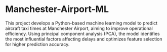# Manchester-Airport-ML
This project develops a Python-based machine learning model to predict aircraft taxi times at Manchester Airport, aiming to improve operational efficiency. Using principal component analysis (PCA), the model identifies the most influential factors affecting delays and optimizes feature selection for higher prediction accuracy.
